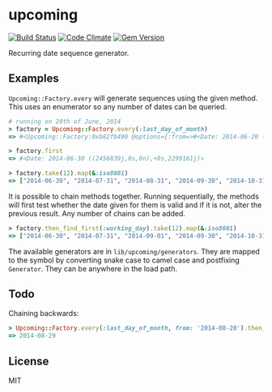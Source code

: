 # upcoming

[![Build Status](https://travis-ci.org/sldblog/upcoming.svg)](https://travis-ci.org/sldblog/upcoming)
[![Code Climate](https://codeclimate.com/github/sldblog/upcoming.png)](https://codeclimate.com/github/sldblog/upcoming)
[![Gem Version](https://badge.fury.io/rb/upcoming.png)](http://badge.fury.io/rb/upcoming)

Recurring date sequence generator.

## Examples

`Upcoming::Factory.every` will generate sequences using the given method. This uses an enumerator so any number of dates can be queried.

```ruby
# running on 20th of June, 2014
> factory = Upcoming::Factory.every(:last_day_of_month)
=> #<Upcoming::Factory:0xb82fb490 @options={:from=>#<Date: 2014-06-20 ((2456829j,0s,0n),+0s,2299161j)>}, @chain=[#<Upcoming::LastDayOfMonthGenerator:0xb82fb094>]>

> factory.first
=> #<Date: 2014-06-30 ((2456839j,0s,0n),+0s,2299161j)>

> factory.take(12).map(&:iso8601)
=> ["2014-06-30", "2014-07-31", "2014-08-31", "2014-09-30", "2014-10-31", "2014-11-30", "2014-12-31", "2015-01-31", "2015-02-28", "2015-03-31", "2015-04-30", "2015-05-31"]
```

It is possible to chain methods together. Running sequentially, the methods will first test whether the date given for them is valid and if it is not, alter the previous result. Any number of chains can be added.

```ruby
> factory.then_find_first(:working_day).take(12).map(&:iso8601)
=> ["2014-06-30", "2014-07-31", "2014-09-01", "2014-09-30", "2014-10-31", "2014-12-01", "2014-12-31", "2015-02-02", "2015-03-02", "2015-03-31", "2015-04-30", "2015-06-01"]
```

The available generators are in `lib/upcoming/generators`. They are mapped to the symbol by converting snake case to camel case and postfixing `Generator`. They can be anywhere in the load path.

## Todo

Chaining backwards:

```ruby
> Upcoming::Factory.every(:last_day_of_month, from: '2014-08-20').then_find_latest(:working_day).first
=> 2014-08-29
```

## License

MIT
